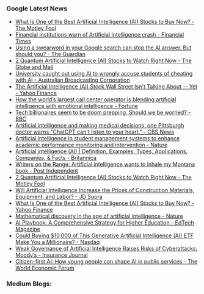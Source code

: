 ### Google Latest News
<!-- GOOGLE-NEWS-CONTENT:START -->

- [What Is One of the Best Artificial Intelligence (AI) Stocks to Buy Now? - The Motley Fool](https://news.google.com/rss/articles/CBMimAFBVV95cUxQTDdRTWVWZjJTMmlFYzRpMlFMZDY5TS00TFJmNmV4dVFJNGdNTm1vRG9VZ3NpWmkzVVZ5ME4wVGlraUdjbTVtSFU5a2VndWNlYjgzTXI4cnlobWlQU3Jlb2tVZ3BlUm9sdksyUVBRcUZOWlhzd3ZoS243N1NIdWxZWlo3c2pFdDFIY2htTmhvd203SlE2QVdiUw?oc=5)
- [Financial institutions warn of Artificial Intelligence crash - Financial Times](https://news.google.com/rss/articles/CBMicEFVX3lxTE5aQTJLc09ZZXd1czlkUHEtckhCOTRMNEFvLUhwdzAtRUc2X0VCbnFSeHY2RW9ETExuc0N5RDhzb1NFb2JmZ180ckV0NWtOdGN1V1NLUDU5R2R0YnZiOWhZX204a0QtcFJmWUc1MTBXM2c?oc=5)
- [Using a swearword in your Google search can stop the AI answer. But should you? - The Guardian](https://news.google.com/rss/articles/CBMixwFBVV95cUxPYXNxdzdJczVhWkxueVRtcFdBaC15ckFYeGdkaTIyaWczZW1IR1hXRnFlTmtBOVQ0alptV1BpVUJXVm5DSmNwWnozbWk0SHVCcHBOQlpqaHlpX1VpcmhVRTkxcVl0WTRubE8xOXB2QThyVHNzT3h3VlNIOUczdFkxU0VRb3VUaXFDeTltd0JsaEQ0Ml9pdWFEcEx3ZDE0bW1jbk44eHFRWHpPZzJQMnpXWHFtbHF6X0lIOVNRZkdwQThFLXFWaHJR?oc=5)
- [2 Quantum Artificial Intelligence (AI) Stocks to Watch Right Now - The Globe and Mail](https://news.google.com/rss/articles/CBMi4wFBVV95cUxOdHM0YmRoOHg3SkV6SlJqUFBpZEp0b0JMZVZaX1ZLMFAtOVVaMWd6SnVrZmVNSFBvMTJ6dWtZVEI0TzkxVk5VRXJPelpfM3ZJMkRpaEdSb3FYNzR3NnN2NHVrZTlERDh4NnRfWVpDLThfZFJuOGVnZk5rc2M4UzNqZTF3VjFiZmViMjJFZGE2TzVLX3Z5TVNqREhDNi1Ya1ZoWDBSNHNEV3BJYklOMlp3Q1VoZUF6VndyZFFldVVuYWVBek52UHVxbHlWR0hZUTdkVERhZ3dObXZDODJ1elZmTUJKYw?oc=5)
- [University caught out using AI to wrongly accuse students of cheating with AI - Australian Broadcasting Corporation](https://news.google.com/rss/articles/CBMisgFBVV95cUxQNTRCOGJ0QkNSLUtoRUV4RTQweTNSOEpuQXY5Yjh2ZTFIdzJhTTYwalozOERRSzF6X2R2ZFJNOGFjQnZnX0EyZ083M1lkWjBCU0RiZ1RXeTBsR3hzQllFcFNvTUwzVlZDcFVCUzlTeWZaWHFiLUpYaGpkU2ZWS1BUNXcwczRmWVVDekdQazZIYzd5U3RQN0RwOENOWE9OckJPTkN4UWk3RkM3RzhMc0tYQ3ln?oc=5)
- [The Artificial Intelligence (AI) Stock Wall Street Isn't Talking About -- Yet - Yahoo Finance](https://news.google.com/rss/articles/CBMiiwFBVV95cUxOZHdJN1cxNUR6Z1dnTEt2bG1YeTVuaTg1a1NicWN1Ty14UGVHb3MtdTRRY01kdXRzTEk1V05NN0REclVXUERyQmZyaDUtTDNPYzg1RV9kV0NvYmdxY0l4SnhTYkowMTVIYURRRHVHcWVXeWwxNkh4aHRxLUZDZkhGSGVMSm03UUZnUV9j?oc=5)
- [How the world’s largest call center operator is blending artificial intelligence with emotional intelligence - Fortune](https://news.google.com/rss/articles/CBMi3AFBVV95cUxNbmxlcWF4TGxXSGVQZmJKQWRaa0lXc1pRVUpmUERnMHJmd3RENnFHN2U1VVJKeDcyb0U3WjNEV1FUQXRsdHB6VUxVYktOLVc1VjltZWZRTU56bWdZcjI0b3lzWmhjS1hnSVJhM003N0NlcnluaFBFcUlxeFlfMW9Cc2RNb3pkU0RLS2dlaXBxaElKRHRXX2ZnRTlOS0dHUzV6UVBKV25rQy00WnBYVFVyNWJuNmNabWhURTJxV0s1YVowMERDSzFlU0FfZXF2TmdCM21ORk5VR3BsT2xs?oc=5)
- [Tech billionaires seem to be doom prepping. Should we be worried? - BBC](https://news.google.com/rss/articles/CBMiWkFVX3lxTE1SN3VZa25OWkh3QklQOExNTG1LTWZFRWFfcFZROGxGMEltSUV5VGRoYTVBeHBwSklFNlRrUEtDblJ3R0lqMDlIbjd5TmgzbHlaX3ZjdzN2UVhaZ9IBX0FVX3lxTE1LLW4tZmNJS3paLVdZZ1RBRmhlTTJ0STd1ZHVMeW5iZms2R1J5alllMkRCcWFlQ2tndm5QUTZoVVVXR3BCVGsyLVdRNzJ2Xzh3aTI3NVlrREhiYTljQ2dR?oc=5)
- [Artificial intelligence and making medical decisions, one Pittsburgh doctor warns "ChatGPT can't listen to your heart." - CBS News](https://news.google.com/rss/articles/CBMieEFVX3lxTFA5UWgtWHFNYXFtZVBNVTZHc1RSc18yc0YtUWJfNGNyT3VDNnIxUWhBU1lpZEZZVVdFS1U3WnJjQnNZOUJOcUpEQzNucWNoeDZhT2R3SllyOUYzZm5IUnM0ZDJRaVhoSms3UmkyTnVBS1MtY0dIdFRaRg?oc=5)
- [Artificial intelligence in student management systems to enhance academic performance monitoring and intervention - Nature](https://news.google.com/rss/articles/CBMiX0FVX3lxTE55S0dCVjJWRWFYaUd3elZYaFBmSmU2dXhQSHNSX09zcTVqMTdTb1Q5NVN4UV9KOUNlRkRKd2pGclQ5ZnlRVmxrTzZfTG9OWTRTWU9TeFVYUktMZHNWYjlR?oc=5)
- [Artificial intelligence (AI) | Definition, Examples, Types, Applications, Companies, & Facts - Britannica](https://news.google.com/rss/articles/CBMibkFVX3lxTE91d3p4QUEyLUdkaGwtSVItNUZLNmlxQWRMeC11aXpDaFl4UEl3QmZockRzN2NidmlJN2RnZGhHSzBNbU1zcDRCMEtIbVEtYWk4QXh3UkRabmVOMjJ1UmJxM2N6U3d6cUJ5c1dydmZR?oc=5)
- [Writers on the Range: Artificial intelligence wants to inhale my Montana book - Post Independent](https://news.google.com/rss/articles/CBMiuAFBVV95cUxPRV9YaXJpMjZRTTE5ZUE3U19TOWVmRmtrNHJXUWctWjJxSThJV1RYeklTQjY2ck4wT3RpWHY4TEx5Nl9oMkxxbXlDcGcxeVEyaEZPb0VaOTBHbzM1VklVVURDcWd1ejlycG9NMFVydmkwYmtXRWdHRV9xelRwUUItUEVNYlNyUml2ekZsZmQtYS1od3U1NjZ0eVF4MkxGU05aUW83N1ZFbC05NnI4RG9mcnE3QkJWVFRa?oc=5)
- [2 Quantum Artificial Intelligence (AI) Stocks to Watch Right Now - The Motley Fool](https://news.google.com/rss/articles/CBMimAFBVV95cUxPX1k3c0JrUnRyOXhEZnJJMXdUQkZqYmdWRngycC1XRkpMMmhDSzhFRXRodUNqdWF6Qk5iVGUxbE13dGhWNE1yM1RYNW8zZ3RaVjJaTTVBQ09WR2FLZXVNOHZzQm5JVGpfd2dnblExcUYxdC01am0zNXFpckVPaGhCQVZHVDFjaDREdGFWWlBtNzA3SldKN0J2RQ?oc=5)
- [Will Artificial Intelligence Increase the Prices of Construction Materials, Equipment, and Labor? - JD Supra](https://news.google.com/rss/articles/CBMihwFBVV95cUxPYXp5X2pKM0NtbU5YRW1HUThfS09Xb05OT1cyVXBYbkhNTlYwWEJESnJOWlhzZ2xfQ0FqWHRpWFpLQ0JZaFN1MkZDMlYyMDhraTVxalhoZl9QYlcwQlhpOWZMMzdvekkyelZsdV9VMXlvcURPRmJiWTRRWXkxWFB1VUd3NmF2YXc?oc=5)
- [What Is One of the Best Artificial Intelligence (AI) Stocks to Buy Now? - Yahoo Finance](https://news.google.com/rss/articles/CBMiiAFBVV95cUxNMnBqTlNrcXNtYWtQNnJudHE1cUxkQTh0WjZtNWNMc0h6VFg4ZnMzVlBTb1N3RnFjSGZ1TUlJTEVGa1JWYkxFRlNpSjNZMmEtMnhGVDFpb1R1b21lQzZ0dklnbFppNkE4dW5YYkhCeW9GUG9TdGNZNzh4ODBiakM4OGFMTDhId0NO?oc=5)
- [Mathematical discovery in the age of artificial intelligence - Nature](https://news.google.com/rss/articles/CBMiX0FVX3lxTE9BUVVRUFRwYS12dUtRNUhONEg4Y2RSdlFtZFVhT0NaZGQzLWk1VkhhLTNqRnduS2dRbEd2Qmk0ajgxbEkwTFRULXZXdzB1YkZpM21mODY3Vm5FT2Vvc0M0?oc=5)
- [AI Playbook: A Comprehensive Strategy for Higher Education - EdTech Magazine](https://news.google.com/rss/articles/CBMirgFBVV95cUxOZjNuYWJFdXF1UExodG9ad3FKY1RIOGZGQ0NXUUpjWjNVSFVPcVdHWWlZN2pnei1xQkpGY2xYVE9KWE1paFo5aXR5YWQyNnhSVXAxYnVETWUxcTlHVFIwM1RZTUx6UlFMdTIxYWJfSktwQWRGNExiVGsya1U5M1BtWnhTcGRHX3JtRDcwSHpQaEdXemkxVWFYb1RUV3drcUxnRWREeVJGcTFpdU13UWc?oc=5)
- [Could Buying $10,000 of This Generative Artificial Intelligence (AI) ETF Make You a Millionaire? - Nasdaq](https://news.google.com/rss/articles/CBMiswFBVV95cUxNT1FrRE9sX2xENW5IMXgtM2VQRXZOakV3dmE3OExEYjRTVTJ3YndVVjdTTFFsQ0ZIUE9iWW43SE1qZTIwU3NKck84eFdIUXg2bldEVHJlNmQ3LXR5bHc4ZnBFdkh2bFZsZlgtNXg5MC1LcDZjOVpJckFEZnB2Rks0bU5nMVlPQUl3MG02VHRaUW5PRFRXdGN0WTF5VmhSa05sYklSVmZuNk1vMnN1TWh6N1Z0OA?oc=5)
- [Weak Governance of Artificial Intelligence Raises Risks of Cyberattacks: Moody’s - Insurance Journal](https://news.google.com/rss/articles/CBMifkFVX3lxTE9MN0lnSlQ3dXNVeG5rODJTa3BvSUpvQ0RwN1hsNHhlRUJhdm4wUkN5cWwtNnNjZXB2emE5dERkMFhMamNvSE45enB6RzkxN3NrQy11YXJZcDdWODVSR2dNQ3VnQ1c2eHJqMmRmSHMzTlFRY2NmRlBnSEFxdlRSZw?oc=5)
- [Citizen-first AI: How young people can shape AI in public services - The World Economic Forum](https://news.google.com/rss/articles/CBMikgFBVV95cUxNcEwxUEx3dERqSEo1bWEtNGFqN29Hbnc1UDNyQ1V3WmNTZ3k3NWo5YzBpZEhGcUJSSGFmcUFRNzcyLVpPbjA1cDZEcWtGclktR09hRHFBdFVibnJpSVc3MFRhQzhSR25ZX2R6bi10U3l5UXpnb3pqRksyQ2RZclhCZnhMQVZzakZzU1J2OTk3V1J1dw?oc=5)<!-- GOOGLE-NEWS-CONTENT:END -->

### Medium Blogs:
<!-- MEDIUM-CONTENT:START -->

<!-- MEDIUM-CONTENT:END -->
